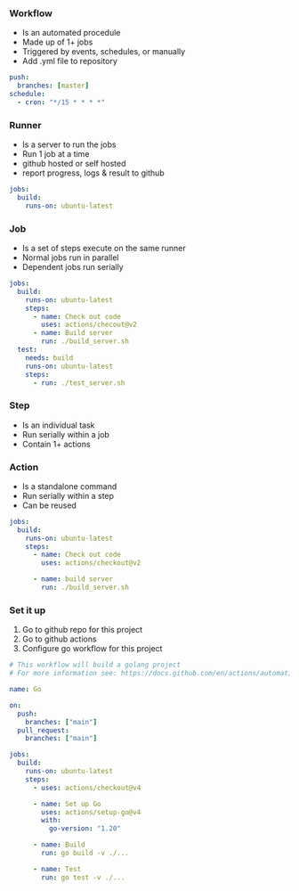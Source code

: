 ### Workflow

- Is an automated procedule
- Made up of 1+ jobs
- Triggered by events, schedules, or manually
- Add .yml file to repository

```yaml
push:
  branches: [master]
schedule:
  - cron: "*/15 * * * *"
```

### Runner

- Is a server to run the jobs
- Run 1 job at a time
- github hosted or self hosted
- report progress, logs & result to github

```yaml
jobs:
  build:
    runs-on: ubuntu-latest
```

### Job

- Is a set of steps execute on the same runner
- Normal jobs run in parallel
- Dependent jobs run serially

```yaml
jobs:
  build:
    runs-on: ubuntu-latest
    steps:
      - name: Check out code
        uses: actions/checout@v2
      - name: Build server
        run: ./build_server.sh
  test:
    needs: build
    runs-on: ubuntu-latest
    steps:
      - run: ./test_server.sh
```

### Step

- Is an individual task
- Run serially within a job
- Contain 1+ actions

### Action

- Is a standalone command
- Run serially within a step
- Can be reused

```yaml
jobs:
  build:
    runs-on: ubuntu-latest
    steps:
      - name: Check out code
        uses: actions/checkout@v2

      - name: build server
        run: ./build_server.sh
```

### Set it up

1. Go to github repo for this project
2. Go to github actions
3. Configure go workflow for this project

```yaml
# This workflow will build a golang project
# For more information see: https://docs.github.com/en/actions/automating-builds-and-tests/building-and-testing-go

name: Go

on:
  push:
    branches: ["main"]
  pull_request:
    branches: ["main"]

jobs:
  build:
    runs-on: ubuntu-latest
    steps:
      - uses: actions/checkout@v4

      - name: Set up Go
        uses: actions/setup-go@v4
        with:
          go-version: "1.20"

      - name: Build
        run: go build -v ./...

      - name: Test
        run: go test -v ./...
```
